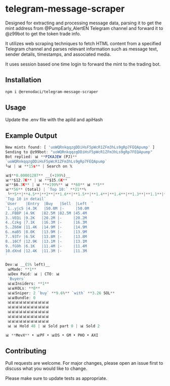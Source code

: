 # telegram-message-scraper

Designed for extracting and processing message data, parsing it to get the mint address from @PumpEarly_AlertEN Telegram channel and forward it to @z99bot to get the token trade info. 

It utilizes web scraping techniques to fetch HTML content from a specified Telegram channel and parses relevant information such as message text, sender details, timestamps, and associated media.

It uses session based one time login to forward the mint to the trading bot.

## Installation

```bash
npm i @erenodaci/telegram-message-scraper
```

## Usage

Update the .env file with the apiId and apiHash

## Example Output

```javascript
New mints found: [ 'uoWQRnkqqzgDDiHsF5pWcR1ZFm3hLs9gRp7FEQApump' ]
Sending to @z99bot: "uoWQRnkqqzgDDiHsF5pWcR1ZFm3hLs9gRp7FEQApump"
Bot replied: 📊 **PIKAJEW (PJ)**
`uoWQRnkqqzgDDiHsF5pWcR1ZFm3hLs9gRp7FEQApump`
└📊 | 📊 **15s** | Search on 𝕏

📊$**0.00001287** __(+199%)__
📊**$12.7K** | 📊 **$15.6K**
📊**$6.3K** | 📊 **+199%** 📊 **60** 📊 **5**
📊**56** (total) | `Top 10:` **21**% 
 └**5**|**4.5**|**2**|**1.6**|**1.5**|**1.4**|**1.4**|**1.3**|**1.1**|**1.1**
`Top 10 in detail`
`User    |Entry  |Buy   |Sell  |Left  `
`1..yjc5 |4.3K   |50.0M |-     |50.0M 
2..FBBP |4.9K   |82.5M |82.5M |45.4M 
3..VEQi |9.2K   |20.2M |-     |20.2M 
4..Czkg |7.1K   |16.3M |-     |16.3M 
5..Z66W |11.4K  |14.9M |-     |14.9M 
6..maB5 |8.0K   |13.9M |-     |13.9M 
7..93Tr |6.5K   |13.8M |-     |13.8M 
8..16Cf |12.9K  |13.1M |-     |13.1M 
9..fG9h |6.1K   |11.4M |-     |11.4M 
10.dXnd |12.4K  |11.3M |-     |11.3M 
`

Dev:📊 __(5% left)__
 📊Made: **1**
 📊Dex Paid: 📊 | CTO: 📊
 `Buyers` 
 📊📊Insiders: **1**
 📊📊KOLs: **0**
 📊📊Sniper: 2 `buy` **9.6%** `with` **3.26 SOL**
 📊📊Bundle: 0 
 📊📊📊📊📊📊📊📊📊📊📊
 📊📊📊📊📊📊📊📊📊📊📊
 📊📊📊📊📊📊📊📊📊📊📊
 📊📊📊📊📊📊📊📊📊📊📊
 📊📊📊📊📊📊📊📊📊📊📊
 📊 📊 Hold 48 | 📊 Sold part 0 | 📊 Sold 2

📊 **MevX** • 📊PF • 📊DS • GM • PHO • AXI
```

## Contributing

Pull requests are welcome. For major changes, please open an issue first
to discuss what you would like to change.

Please make sure to update tests as appropriate.
